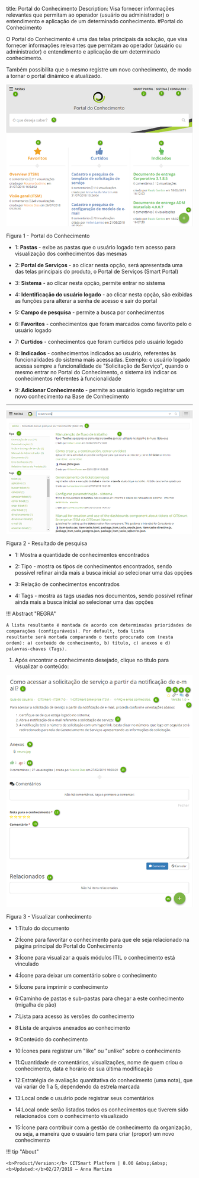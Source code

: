 title: Portal do Conhecimento
Description: Visa fornecer informações relevantes que permitam ao operador (usuário ou administrador) o entendimento e aplicação de um determinado conhecimento.
#Portal do Conhecimento


O Portal do Conhecimento é uma das telas principais da solução, que visa
fornecer informações relevantes que permitam ao operador (usuário ou
administrador) o entendimento e aplicação de um determinado conhecimento.

Também possibilita que o mesmo registre um novo conhecimento, de modo a tornar o
portal dinâmico e atualizado.

![Portal](images/figure1-portal.png)

   Figura 1 - Portal do Conhecimento
   
- 1: **Pastas** - exibe as pastas que o usuário logado tem acesso para
visualização dos conhecimentos das mesmas

- 2: **Portal de Serviços** - ao clicar nesta opção, será apresentada uma das
telas principais do produto, o Portal de Serviços (Smart Portal)

- 3: **Sistema** - ao clicar nesta opção, permite entrar no sistema

- 4: **Identificação do usuário logado** - ao clicar nesta opção, são exibidas
as funções para alterar a senha de acesso e sair do portal

- 5: **Campo de pesquisa** - permite a busca por conhecimentos

- 6: **Favoritos** - conhecimentos que foram marcados como favorito pelo o
usuário logado

- 7: **Curtidos** - conhecimentos que foram curtidos pelo usuário logado

- 8: **Indicados** - conhecimentos indicados ao usuário, referentes às
funcionalidades do sistema mais acessadas. Exemplo: o usuário logado acessa
sempre a funcionalidade de "Solicitação de Serviço", quando o mesmo entrar no
Portal do Conhecimento, o sistema irá indicar os conhecimentos referentes à
funcionalidade

- 9: **Adicionar Conhecimento** - permite ao usuário logado registrar um novo
conhecimento na Base de Conhecimento

------------------------------------------------------------------------------------

![Pesquisa](images/figure2-portal.png)

   Figura 2 - Resultado de pesquisa

 - 1: Mostra a quantidade de conhecimentos encontrados
 
 - 2: Tipo - mostra os tipos de conhecimentos encontrados, sendo possível refinar ainda mais a busca inicial ao selecionar uma das opções
 
 - 3: Relação de conhecimentos encontrados
 
 - 4: Tags - mostra as tags usadas nos documentos, sendo possível refinar ainda mais a busca inicial ao selecionar uma das opções
 
!!! Abstract "REGRA"

    A lista resultante é montada de acordo com determinadas prioridades de comparações (configuráveis). Por default, toda lista             resultante será montada comparando o texto procurado com (nesta ordem): a) conteúdo do conhecimento, b) título, c) anexos e d)           palavras-chaves (Tags).
    
    
1.  Após encontrar o conhecimento desejado, clique no título para visualizar o
    conteúdo:

 ![Visualizar](images/figure3-portal.png)

   Figura 3 - Visualizar conhecimento 

- 1:Título do documento

- 2:Ícone para favoritar o conhecimento para que ele seja relacionado na página principal do Portal do Conhecimento

- 3:Ícone para visualizar a quais módulos ITIL o conhecimento está vinculado

- 4:Ícone para deixar um comentário sobre o conhecimento

- 5:Ícone para imprimir o conhecimento

- 6:Caminho de pastas e sub-pastas para chegar a este conhecimento (migalha de pão)

- 7:Lista para acesso às versões do conhecimento

- 8:Lista de arquivos anexados ao conhecimento

- 9:Conteúdo do conhecimento

- 10:Ícones para registrar um "like" ou "unlike" sobre o conhecimento

- 11:Quantidade de comentários, visualizações, nome de quem criou o conhecimento, data e horário de sua última modificação

- 12:Estratégia de avaliação quantitativa do conhecimento (uma nota), que vai variar de 1 a 5, dependendo da estrela marcada

- 13:Local onde o usuário pode registrar seus comentários

- 14:Local onde serão listados todos os conhecimentos que tiverem sido relacionados com o conhecimento visualizado

- 15:Ícone para contribuir com a gestão de conhecimento da organização, ou seja, a maneira que o usuário tem para criar (propor) um novo conhecimento

!!! tip "About"

    <b>Product/Version:</b> CITSmart Platform | 8.00 &nbsp;&nbsp;
    <b>Updated:</b>02/27/2019 – Anna Martins

 
